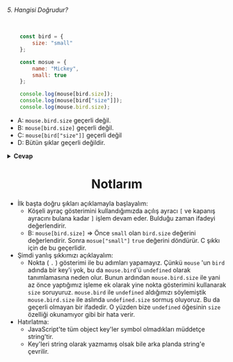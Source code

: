 ###### 5. Hangisi Doğrudur?

```javascript

    const bird = {
        size: "small"
    };

    const mosue = {
        name: "Mickey",
        small: true
    };

    console.log(mouse[bird.size]);
    console.log(mouse[bird["size"]]);
    console.log(mouse.bird.size);

```

- A: `mouse.bird.size` geçerli değil.
- B: `mouse[bird.size]` geçerli değil.
- C: `mouse[bird["size"]]` geçerli değil
- D: Bütün şıklar geçerli değildir.

<details><summary><b>Cevap</b></summary>
<p>

#### Cevap: A

###### <a href="#">Sorunun çözüm videosu hazırlanıyor.</a>

</p>
</details>

<h1 align="center">Notlarım</h1>


- İlk başta doğru şıkları açıklamayla başlayalım: 
  - Köşeli ayraç gösterimini kullandığımızda açılış ayracı `[` ve kapanış ayracını bulana kadar `]` işlem devam eder. Bulduğu zaman ifadeyi değerlendirir. 
  - B: `mouse[bird.size]` => Önce `small` olan `bird.size` değerini değerlendirir. Sonra `mosue["small"]` `true` değerini döndürür. C şıkkı için de bu geçerlidir.
- Şimdi yanlış şıkkımızı açıklayalım: 
  - Nokta ( `.` ) gösterimi ile bu adımları yapamayız. Çünkü `mouse` 'un `bird` adında bir key'i yok, bu da `mouse.bird`'ü `undefined` olarak tanımlamasına neden olur. Bunun ardından `mouse.bird.size` ile yani az önce yaptığımız işleme ek olarak yine nokta gösterimini kullanarak `size` soruyuruz. `mouse.bird` ile `undefined` aldığımızı söylemiştik `mouse.bird.size` ile aslında `undefined.size` sormuş oluyoruz. Bu da geçerli olmayan bir ifadedir. O yüzden bize `undefined` öğesinin `size` özelliği okunamıyor gibi bir hata verir.
- Hatırlatma: 
  - JavaScript'te tüm object key'ler symbol olmadıkları müddetçe string'tir.
  - Key'leri string olarak yazmamış olsak bile arka planda string'e çevrilir.
